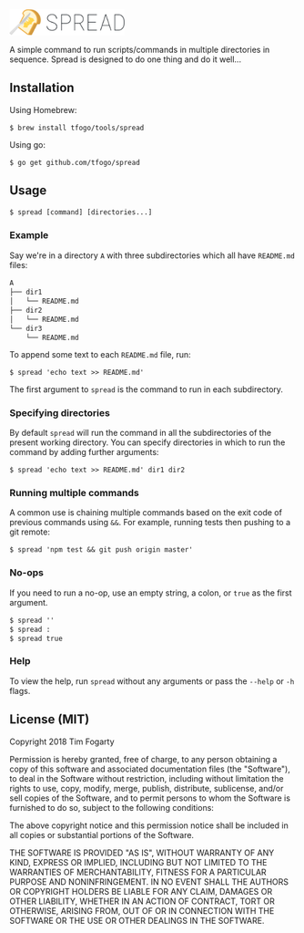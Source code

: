 <img src="spread-logo-text.svg" width="40%" >

A simple command to run scripts/commands in multiple directories in sequence. Spread is designed to do one thing and do it well...


## Installation

Using Homebrew:

```
$ brew install tfogo/tools/spread
```

Using go:

```
$ go get github.com/tfogo/spread
```


## Usage

```
$ spread [command] [directories...]
```


### Example

Say we're in a directory `A` with three subdirectories which all have `README.md` files:

```
A
├── dir1
│   └── README.md
├── dir2
│   └── README.md
└── dir3
    └── README.md
```

To append some text to each `README.md` file, run:

```
$ spread 'echo text >> README.md'
```

The first argument to `spread` is the command to run in each subdirectory.


### Specifying directories

By default `spread` will run the command in all the subdirectories of the present working directory. You can specify directories in which to run the command by adding further arguments:

```
$ spread 'echo text >> README.md' dir1 dir2
```


### Running multiple commands

A common use is chaining  multiple commands based on the exit code of previous commands using `&&`. For example, running tests then pushing to a git remote:

```
$ spread 'npm test && git push origin master'
```


### No-ops

If you need to run a no-op, use an empty string, a colon, or `true` as the first argument.

```
$ spread ''
$ spread :
$ spread true
```


### Help

To view the help, run `spread` without any arguments or pass the `--help` or `-h` flags.


## License (MIT)

Copyright 2018 Tim Fogarty

Permission is hereby granted, free of charge, to any person obtaining a copy of this software and associated documentation files (the "Software"), to deal in the Software without restriction, including without limitation the rights to use, copy, modify, merge, publish, distribute, sublicense, and/or sell copies of the Software, and to permit persons to whom the Software is furnished to do so, subject to the following conditions:

The above copyright notice and this permission notice shall be included in all copies or substantial portions of the Software.

THE SOFTWARE IS PROVIDED "AS IS", WITHOUT WARRANTY OF ANY KIND, EXPRESS OR IMPLIED, INCLUDING BUT NOT LIMITED TO THE WARRANTIES OF MERCHANTABILITY, FITNESS FOR A PARTICULAR PURPOSE AND NONINFRINGEMENT. IN NO EVENT SHALL THE AUTHORS OR COPYRIGHT HOLDERS BE LIABLE FOR ANY CLAIM, DAMAGES OR OTHER LIABILITY, WHETHER IN AN ACTION OF CONTRACT, TORT OR OTHERWISE, ARISING FROM, OUT OF OR IN CONNECTION WITH THE SOFTWARE OR THE USE OR OTHER DEALINGS IN THE SOFTWARE.
